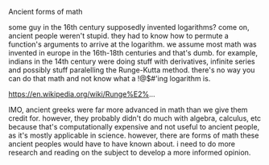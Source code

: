 Ancient forms of math

some guy in the 16th century supposedly invented logarithms? come on, ancient people weren't stupid. they had to know how to permute a function's arguments to arrive at the logarithm. we assume most math was invented in europe in the 16th-18th centuries and that's dumb. for example, indians in the 14th century were doing stuff with derivatives, infinite series and possibly stuff paralelling the Runge-Kutta method. there's no way you can do that math and not know what a !@$#'ing logarithm is.

https://en.wikipedia.org/wiki/Runge%E2%...

IMO, ancient greeks were far more advanced in math than we give them credit for. however, they probably didn't do much with algebra, calculus, etc because that's computationally expensive and not useful to ancient people, as it's mostly applicable in science. however, there are forms of math these ancient peoples would have to have known about. i need to do more research and reading on the subject to develop a more informed opinion.
